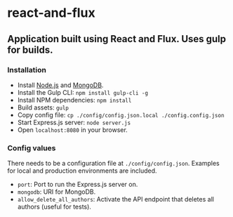 # react-and-flux

## Application built using React and Flux. Uses gulp for builds.

### Installation

* Install [Node.js](https://nodejs.org) and [MongoDB](https://www.mongodb.com/).
* Install the Gulp CLI: `npm install gulp-cli -g`
* Install NPM dependencies: `npm install`
* Build assets: `gulp`
* Copy config file: `cp ./config/config.json.local ./config.config.json`
* Start Express.js server: `node server.js`
* Open `localhost:8080` in your browser.

### Config values

There needs to be a configuration file at `./config/config.json`. Examples for local and production environments are included.

* `port`: Port to run the Express.js server on.
* `mongodb`: URI for MongoDB.
* `allow_delete_all_authors`: Activate the API endpoint that deletes all authors (useful for tests).
